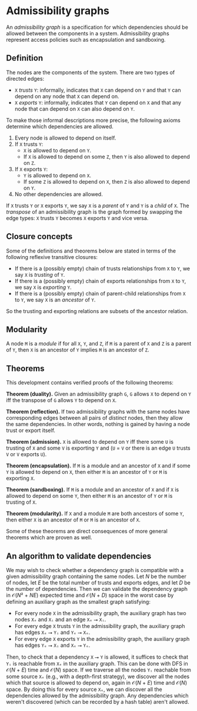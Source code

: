 # Admissibility graphs

An *admissibility graph* is a specification for which dependencies should be allowed between the components in a system. Admissibility graphs represent access policies such as encapsulation and sandboxing.

## Definition

The nodes are the components of the system. There are two types of directed edges:

- `X` *trusts* `Y`: informally, indicates that `X` can depend on `Y` and that `Y` can depend on any node that `X` can depend on.
- `X` *exports* `Y`: informally, indicates that `Y` can depend on `X` and that any node that can depend on `X` can also depend on `Y`.

To make those informal descriptions more precise, the following axioms determine which dependencies are allowed.

1. Every node is allowed to depend on itself.
2. If `X` trusts `Y`:
   - `X` is allowed to depend on `Y`.
   - If `X` is allowed to depend on some `Z`, then `Y` is also allowed to depend on `Z`.
3. If `X` exports `Y`:
   - `Y` is allowed to depend on `X`.
   - If some `Z` is allowed to depend on `X`, then `Z` is also allowed to depend on `Y`.
4. No other dependencies are allowed.

If `X` trusts `Y` or `X` exports `Y`, we say `X` is a *parent* of `Y` and `Y` is a *child* of `X`. The *transpose* of an admissibility graph is the graph formed by swapping the edge types: `X` trusts `Y` becomes `X` exports `Y` and vice versa.

## Closure concepts

Some of the definitions and theorems below are stated in terms of the following reflexive transitive closures:

- If there is a (possibly empty) chain of trusts relationships from `X` to `Y`, we say `X` is *trusting* of `Y`.
- If there is a (possibly empty) chain of exports relationships from `X` to `Y`, we say `X` is *exporting* `Y`.
- If there is a (possibly empty) chain of parent-child relationships from `X` to `Y`, we say `X` is an *ancestor* of `Y`.

So the trusting and exporting relations are subsets of the ancestor relation.

## Modularity

A node `M` is a *module* if for all `X`, `Y`, and `Z`, if `M` is a parent of `X` and `Z` is a parent of `Y`, then `X` is an ancestor of `Y` implies `M` is an ancestor of `Z`.

## Theorems

This development contains verified proofs of the following theorems:

**Theorem (duality).** Given an admissibility graph `G`, `G` allows `X` to depend on `Y` iff the transpose of `G` allows `Y` to depend on `X`.

**Theorem (reflection).** If two admissibility graphs with the same nodes have corresponding edges between all pairs of *distinct* nodes, then they allow the same dependencies. In other words, nothing is gained by having a node trust or export itself.

**Theorem (admission).** `X` is allowed to depend on `Y` iff there some `U` is trusting of `X` and some `V` is exporting `Y` and (`U` = `V` or there is an edge `U` trusts `V` or `V` exports `U`).

**Theorem (encapsulation).** If `M` is a module and an ancestor of `X` and if some `Y` is allowed to depend on `X`, then either `M` is an ancestor of `Y` or `M` is exporting `X`.

**Theorem (sandboxing).** If `M` is a module and an ancestor of `X` and if `X` is allowed to depend on some `Y`, then either `M` is an ancestor of `Y` or `M` is trusting of `X`.

**Theorem (modularity).** If `X` and a module `M` are both ancestors of some `Y`, then either `X` is an ancestor of `M` or `M` is an ancestor of `X`.

Some of these theorems are direct consequences of more general theorems which are proven as well.

## An algorithm to validate dependencies

We may wish to check whether a dependency graph is compatible with a given admissibility graph containing the same nodes. Let *N* be the number of nodes, let *E* be the total number of trusts and exports edges, and let *D* be the number of dependencies. Then we can validate the dependency graph in 𝒪(*N*² + *NE*) expected time and 𝒪(*N* + *D*) space in the worst case by defining an auxiliary graph as the smallest graph satisfying:

- For every node `X` in the admissibility graph, the auxiliary graph has two nodes `Xₑ` and `Xᵢ` and an edge `Xₑ` ⭢ `Xᵢ`.
- For every edge `X` trusts `Y` in the admissibility graph, the auxiliary graph has edges `Xₑ` ⭢ `Yᵢ` and `Yₑ` ⭢ `Xₑ`.
- For every edge `X` exports `Y` in the admissibility graph, the auxiliary graph has edges `Yₑ` ⭢ `Xᵢ` and `Xₑ` ⭢ `Yₑ`.

Then, to check that a dependency `X` ⭢ `Y` is allowed, it suffices to check that `Yᵢ` is reachable from `Xₑ` in the auxiliary graph. This can be done with DFS in 𝒪(*N* + *E*) time and 𝒪(*N*) space. If we traverse all the nodes `Yᵢ` reachable from some source `Xₑ` (e.g., with a depth-first strategy), we discover all the nodes which that source is allowed to depend on, again in 𝒪(*N* + *E*) time and 𝒪(*N*) space. By doing this for every source `Xₑ`, we can discover all the dependencies allowed by the admissibility graph. Any dependencies which weren't discovered (which can be recorded by a hash table) aren't allowed.
